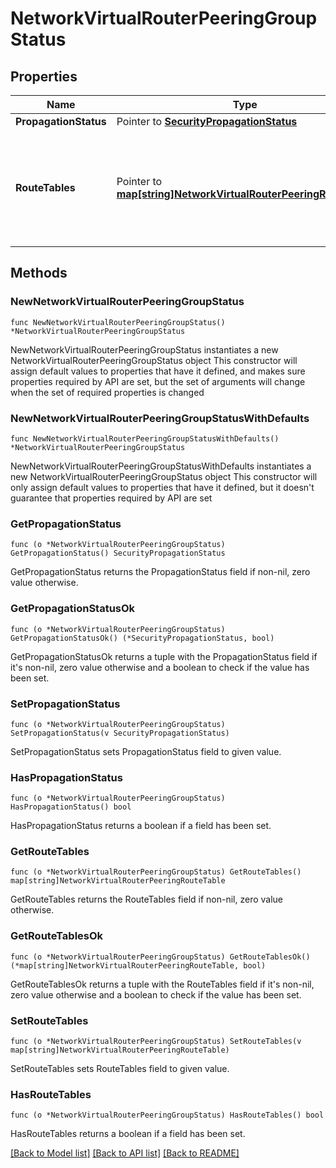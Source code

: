 # NetworkVirtualRouterPeeringGroupStatus

## Properties

Name | Type | Description | Notes
------------ | ------------- | ------------- | -------------
**PropagationStatus** | Pointer to [**SecurityPropagationStatus**](securityPropagationStatus.md) |  | [optional] 
**RouteTables** | Pointer to [**map[string]NetworkVirtualRouterPeeringRouteTable**](networkVirtualRouterPeeringRouteTable.md) | VirtualRouter -&gt; Route table derived from the prefixes exposed by other VirtualRouters in this peering group. | [optional] 

## Methods

### NewNetworkVirtualRouterPeeringGroupStatus

`func NewNetworkVirtualRouterPeeringGroupStatus() *NetworkVirtualRouterPeeringGroupStatus`

NewNetworkVirtualRouterPeeringGroupStatus instantiates a new NetworkVirtualRouterPeeringGroupStatus object
This constructor will assign default values to properties that have it defined,
and makes sure properties required by API are set, but the set of arguments
will change when the set of required properties is changed

### NewNetworkVirtualRouterPeeringGroupStatusWithDefaults

`func NewNetworkVirtualRouterPeeringGroupStatusWithDefaults() *NetworkVirtualRouterPeeringGroupStatus`

NewNetworkVirtualRouterPeeringGroupStatusWithDefaults instantiates a new NetworkVirtualRouterPeeringGroupStatus object
This constructor will only assign default values to properties that have it defined,
but it doesn't guarantee that properties required by API are set

### GetPropagationStatus

`func (o *NetworkVirtualRouterPeeringGroupStatus) GetPropagationStatus() SecurityPropagationStatus`

GetPropagationStatus returns the PropagationStatus field if non-nil, zero value otherwise.

### GetPropagationStatusOk

`func (o *NetworkVirtualRouterPeeringGroupStatus) GetPropagationStatusOk() (*SecurityPropagationStatus, bool)`

GetPropagationStatusOk returns a tuple with the PropagationStatus field if it's non-nil, zero value otherwise
and a boolean to check if the value has been set.

### SetPropagationStatus

`func (o *NetworkVirtualRouterPeeringGroupStatus) SetPropagationStatus(v SecurityPropagationStatus)`

SetPropagationStatus sets PropagationStatus field to given value.

### HasPropagationStatus

`func (o *NetworkVirtualRouterPeeringGroupStatus) HasPropagationStatus() bool`

HasPropagationStatus returns a boolean if a field has been set.

### GetRouteTables

`func (o *NetworkVirtualRouterPeeringGroupStatus) GetRouteTables() map[string]NetworkVirtualRouterPeeringRouteTable`

GetRouteTables returns the RouteTables field if non-nil, zero value otherwise.

### GetRouteTablesOk

`func (o *NetworkVirtualRouterPeeringGroupStatus) GetRouteTablesOk() (*map[string]NetworkVirtualRouterPeeringRouteTable, bool)`

GetRouteTablesOk returns a tuple with the RouteTables field if it's non-nil, zero value otherwise
and a boolean to check if the value has been set.

### SetRouteTables

`func (o *NetworkVirtualRouterPeeringGroupStatus) SetRouteTables(v map[string]NetworkVirtualRouterPeeringRouteTable)`

SetRouteTables sets RouteTables field to given value.

### HasRouteTables

`func (o *NetworkVirtualRouterPeeringGroupStatus) HasRouteTables() bool`

HasRouteTables returns a boolean if a field has been set.


[[Back to Model list]](../README.md#documentation-for-models) [[Back to API list]](../README.md#documentation-for-api-endpoints) [[Back to README]](../README.md)


